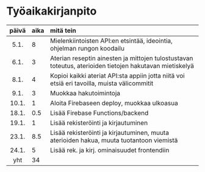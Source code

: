 # Työaikakirjanpito

| päivä | aika | mitä tein  |
| :----:|:-----| :-----|
| 5.1.  | 8    | Mielenkiintoisten API:en etsintää, ideointia, ohjelman rungon koodailu |
| 6.1.  | 3    | Aterian reseptin ainesten ja mittojen tulostustavan toteutus, aterioiden tietojen hakutavan mietiskelyä |
| 8.1.  | 4    | Kopioi kaikki ateriat API:sta appiin jotta niitä voi etsiä eri tavoilla, muista välicommitit |
| 9.1.  | 3    | Muokkaa hakutoimintoja |
| 10.1. | 1    | Aloita Firebaseen deploy, muokkaa ulkoasua |
| 18.1. | 0.5  | Lisää Firebase Functions/backend |
| 19.1. | 1    | Lisää rekisteröinti ja kirjautuminen |
| 23.1. | 8.5  | Lisää rekisteröinti ja kirjautuminen, muuta aterioiden hakua, muuta tuotantoon viemistä |
| 24.1. | 5    | Lisää rek. ja kirj. ominaisuudet frontendiin |
| yht   | 34   | | 